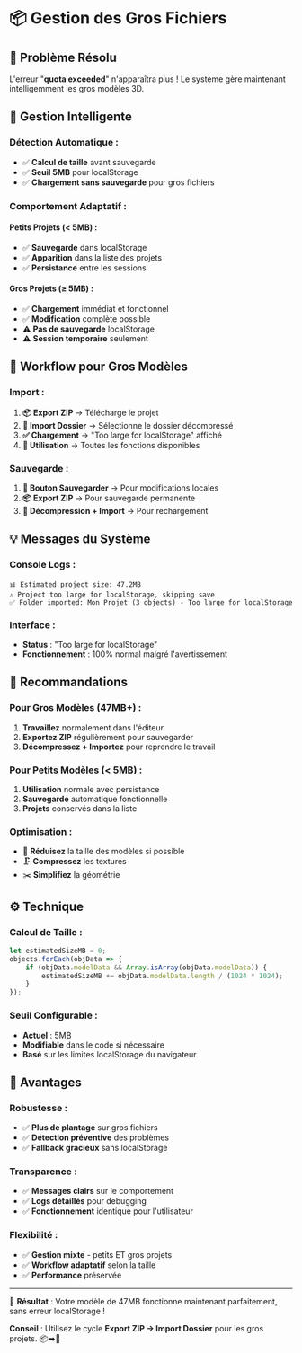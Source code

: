 # 📦 Gestion des Gros Fichiers

## 🎯 **Problème Résolu**

L'erreur "**quota exceeded**" n'apparaîtra plus ! Le système gère maintenant intelligemment les gros modèles 3D.

## 🧠 **Gestion Intelligente**

### **Détection Automatique** :
- ✅ **Calcul de taille** avant sauvegarde
- ✅ **Seuil 5MB** pour localStorage  
- ✅ **Chargement sans sauvegarde** pour gros fichiers

### **Comportement Adaptatif** :

#### **Petits Projets (< 5MB)** :
- ✅ **Sauvegarde** dans localStorage
- ✅ **Apparition** dans la liste des projets
- ✅ **Persistance** entre les sessions

#### **Gros Projets (≥ 5MB)** :
- ✅ **Chargement** immédiat et fonctionnel
- ✅ **Modification** complète possible
- ⚠️ **Pas de sauvegarde** localStorage
- ⚠️ **Session temporaire** seulement

## 🔄 **Workflow pour Gros Modèles**

### **Import** :
1. **📦 Export ZIP** → Télécharge le projet
2. **📁 Import Dossier** → Sélectionne le dossier décompressé
3. **✅ Chargement** → "Too large for localStorage" affiché
4. **🎯 Utilisation** → Toutes les fonctions disponibles

### **Sauvegarde** :
1. **💾 Bouton Sauvegarder** → Pour modifications locales
2. **📦 Export ZIP** → Pour sauvegarde permanente
3. **📁 Décompression + Import** → Pour rechargement

## 💡 **Messages du Système**

### **Console Logs** :
```
📊 Estimated project size: 47.2MB
⚠️ Project too large for localStorage, skipping save
✅ Folder imported: Mon Projet (3 objects) - Too large for localStorage
```

### **Interface** :
- **Status** : "Too large for localStorage" 
- **Fonctionnement** : 100% normal malgré l'avertissement

## 🎯 **Recommandations**

### **Pour Gros Modèles (47MB+)** :
1. **Travaillez** normalement dans l'éditeur
2. **Exportez ZIP** régulièrement pour sauvegarder
3. **Décompressez + Importez** pour reprendre le travail

### **Pour Petits Modèles (< 5MB)** :
1. **Utilisation** normale avec persistance
2. **Sauvegarde** automatique fonctionnelle
3. **Projets** conservés dans la liste

### **Optimisation** :
- 🎯 **Réduisez** la taille des modèles si possible
- 🗜️ **Compressez** les textures
- ✂️ **Simplifiez** la géométrie

## ⚙️ **Technique**

### **Calcul de Taille** :
```javascript
let estimatedSizeMB = 0;
objects.forEach(objData => {
    if (objData.modelData && Array.isArray(objData.modelData)) {
        estimatedSizeMB += objData.modelData.length / (1024 * 1024);
    }
});
```

### **Seuil Configurable** :
- **Actuel** : 5MB
- **Modifiable** dans le code si nécessaire
- **Basé** sur les limites localStorage du navigateur

## 🚀 **Avantages**

### **Robustesse** :
- ✅ **Plus de plantage** sur gros fichiers
- ✅ **Détection préventive** des problèmes  
- ✅ **Fallback gracieux** sans localStorage

### **Transparence** :
- ✅ **Messages clairs** sur le comportement
- ✅ **Logs détaillés** pour debugging
- ✅ **Fonctionnement** identique pour l'utilisateur

### **Flexibilité** :
- ✅ **Gestion mixte** - petits ET gros projets
- ✅ **Workflow adaptatif** selon la taille
- ✅ **Performance** préservée

---

🎉 **Résultat** : Votre modèle de 47MB fonctionne maintenant parfaitement, sans erreur localStorage ! 

**Conseil** : Utilisez le cycle **Export ZIP → Import Dossier** pour les gros projets. 📦➡️📁 